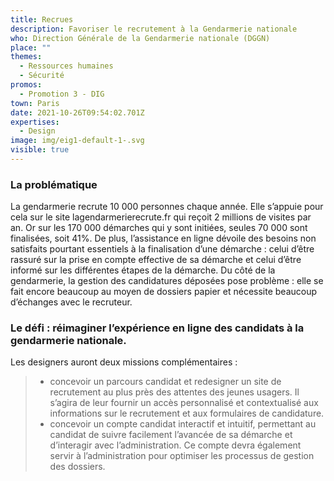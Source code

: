 ```yaml
---
title: Recrues
description: Favoriser le recrutement à la Gendarmerie nationale
who: Direction Générale de la Gendarmerie nationale (DGGN)
place: ""
themes:
  - Ressources humaines
  - Sécurité
promos:
  - Promotion 3 - DIG
town: Paris
date: 2021-10-26T09:54:02.701Z
expertises:
  - Design
image: img/eig1-default-1-.svg
visible: true
---
```

### La problématique

La gendarmerie recrute 10 000 personnes chaque année. Elle s’appuie pour cela sur le site lagendarmerierecrute.fr qui reçoit 2 millions de visites par an. Or sur les 170 000 démarches qui y sont initiées, seules 70 000 sont finalisées, soit 41%. De plus, l’assistance en ligne dévoile des besoins non satisfaits pourtant essentiels à la finalisation d’une démarche : celui d’être rassuré sur la prise en compte effective de sa démarche et celui d’être informé sur les différentes étapes de la démarche. Du côté de la gendarmerie, la gestion des candidatures déposées pose problème : elle se fait encore beaucoup au moyen de dossiers papier et nécessite beaucoup d’échanges avec le recruteur.

### Le défi : réimaginer l’expérience en ligne des candidats à la gendarmerie nationale.

Les designers auront deux missions complémentaires :

> * concevoir un parcours candidat et redesigner un site de recrutement au plus près des attentes des jeunes usagers. Il s’agira de leur fournir un accès personnalisé et contextualisé aux informations sur le recrutement et aux formulaires de candidature.
> * concevoir un compte candidat interactif et intuitif, permettant au candidat de suivre facilement l’avancée de sa démarche et d’interagir avec l’administration. Ce compte devra également servir à l’administration pour optimiser les processus de gestion des dossiers.
